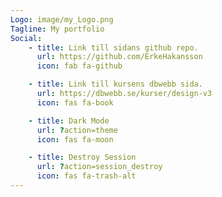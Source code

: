 ```yaml
---
Logo: image/my_Logo.png
Tagline: My portfolio
Social:
    - title: Link till sidans github repo.
      url: https://github.com/ErkeHakansson
      icon: fab fa-github

    - title: Link till kursens dbwebb sida.
      url: https://dbwebb.se/kurser/design-v3
      icon: fas fa-book

    - title: Dark Mode
      url: ?action=theme
      icon: fas fa-moon

    - title: Destroy Session
      url: ?action=session_destroy
      icon: fas fa-trash-alt
---
```

